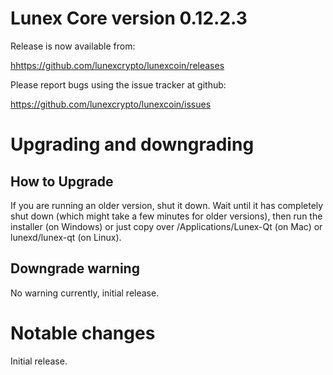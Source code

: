 Lunex Core version 0.12.2.3
==========================

Release is now available from:

  <hhttps://github.com/lunexcrypto/lunexcoin/releases>

Please report bugs using the issue tracker at github:

  <https://github.com/lunexcrypto/lunexcoin/issues>


Upgrading and downgrading
=========================

How to Upgrade
--------------

If you are running an older version, shut it down. Wait until it has completely
shut down (which might take a few minutes for older versions), then run the
installer (on Windows) or just copy over /Applications/Lunex-Qt (on Mac) or
lunexd/lunex-qt (on Linux). 

Downgrade warning
-----------------
No warning currently, initial release.

Notable changes
===============

Initial release.